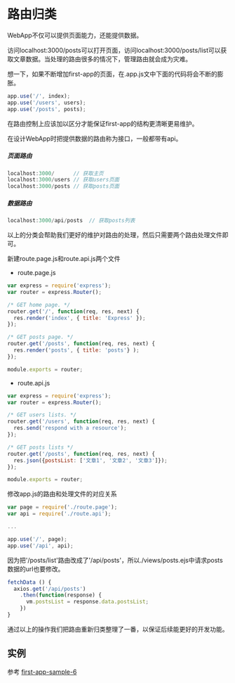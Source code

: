 # 路由归类

WebApp不仅可以提供页面能力，还能提供数据。

访问localhost:3000/posts可以打开页面，访问localhost:3000/posts/list可以获取文章数据。当处理的路由很多的情况下，管理路由就会成为灾难。

想一下，如果不断增加first-app的页面，在.app.js文中下面的代码将会不断的膨胀。

```js
app.use('/', index);
app.use('/users', users);
app.use('/posts', posts);
```

在路由控制上应该加以区分才能保证first-app的结构更清晰更易维护。

在设计WebApp时把提供数据的路由称为接口，一般都带有api。

##### 页面路由

```js
localhost:3000/      // 获取主页
localhost:3000/users // 获取users页面
localhost:3000/posts // 获取posts页面
```

##### 数据路由

```js
localhost:3000/api/posts  // 获取posts列表
```

以上的分类会帮助我们更好的维护对路由的处理，然后只需要两个路由处理文件即可。

新建route.page.js和route.api.js两个文件

* route.page.js

```js
var express = require('express');
var router = express.Router();

/* GET home page. */
router.get('/', function(req, res, next) {
  res.render('index', { title: 'Express' });
});

/* GET posts page. */
router.get('/posts', function(req, res, next) {
  res.render('posts', { title: 'posts'} );
});

module.exports = router;
```

* route.api.js

```js
var express = require('express');
var router = express.Router();

/* GET users lists. */
router.get('/users', function(req, res, next) {
  res.send('respond with a resource');
});

/* GET posts lists */
router.get('/posts', function(req, res, next) {
  res.json({postsList: ['文章1', '文章2', '文章3']});
});

module.exports = router;
```

修改app.js的路由和处理文件的对应关系

```js
var page = require('./route.page');
var api = require('./route.api');

...

app.use('/', page);
app.use('/api', api);
```

因为把'/posts/list'路由改成了'/api/posts'，所以./views/posts.ejs中请求posts数据的url也要修改。

```js
fetchData () {
  axios.get('/api/posts')
    .then(function(response) {
      vm.postsList = response.data.postsList;
    })
}
```

通过以上的操作我们把路由重新归类整理了一番，以保证后续能更好的开发功能。

## 实例

参考 [first-app-sample-6](https://github.com/xugy0926/learn-webapp-sample/tree/master/first-app-sample-6)

